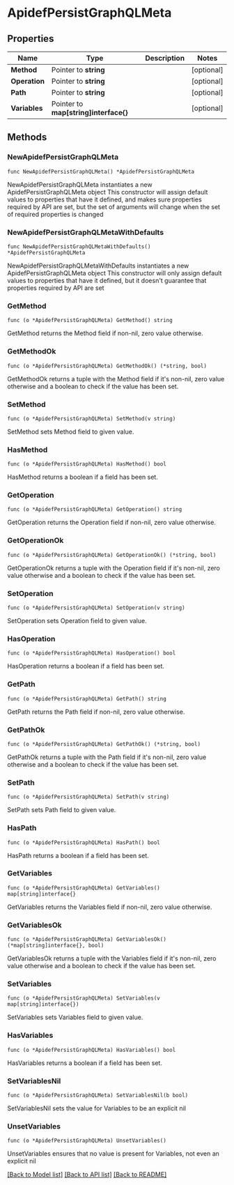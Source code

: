 # ApidefPersistGraphQLMeta

## Properties

Name | Type | Description | Notes
------------ | ------------- | ------------- | -------------
**Method** | Pointer to **string** |  | [optional] 
**Operation** | Pointer to **string** |  | [optional] 
**Path** | Pointer to **string** |  | [optional] 
**Variables** | Pointer to **map[string]interface{}** |  | [optional] 

## Methods

### NewApidefPersistGraphQLMeta

`func NewApidefPersistGraphQLMeta() *ApidefPersistGraphQLMeta`

NewApidefPersistGraphQLMeta instantiates a new ApidefPersistGraphQLMeta object
This constructor will assign default values to properties that have it defined,
and makes sure properties required by API are set, but the set of arguments
will change when the set of required properties is changed

### NewApidefPersistGraphQLMetaWithDefaults

`func NewApidefPersistGraphQLMetaWithDefaults() *ApidefPersistGraphQLMeta`

NewApidefPersistGraphQLMetaWithDefaults instantiates a new ApidefPersistGraphQLMeta object
This constructor will only assign default values to properties that have it defined,
but it doesn't guarantee that properties required by API are set

### GetMethod

`func (o *ApidefPersistGraphQLMeta) GetMethod() string`

GetMethod returns the Method field if non-nil, zero value otherwise.

### GetMethodOk

`func (o *ApidefPersistGraphQLMeta) GetMethodOk() (*string, bool)`

GetMethodOk returns a tuple with the Method field if it's non-nil, zero value otherwise
and a boolean to check if the value has been set.

### SetMethod

`func (o *ApidefPersistGraphQLMeta) SetMethod(v string)`

SetMethod sets Method field to given value.

### HasMethod

`func (o *ApidefPersistGraphQLMeta) HasMethod() bool`

HasMethod returns a boolean if a field has been set.

### GetOperation

`func (o *ApidefPersistGraphQLMeta) GetOperation() string`

GetOperation returns the Operation field if non-nil, zero value otherwise.

### GetOperationOk

`func (o *ApidefPersistGraphQLMeta) GetOperationOk() (*string, bool)`

GetOperationOk returns a tuple with the Operation field if it's non-nil, zero value otherwise
and a boolean to check if the value has been set.

### SetOperation

`func (o *ApidefPersistGraphQLMeta) SetOperation(v string)`

SetOperation sets Operation field to given value.

### HasOperation

`func (o *ApidefPersistGraphQLMeta) HasOperation() bool`

HasOperation returns a boolean if a field has been set.

### GetPath

`func (o *ApidefPersistGraphQLMeta) GetPath() string`

GetPath returns the Path field if non-nil, zero value otherwise.

### GetPathOk

`func (o *ApidefPersistGraphQLMeta) GetPathOk() (*string, bool)`

GetPathOk returns a tuple with the Path field if it's non-nil, zero value otherwise
and a boolean to check if the value has been set.

### SetPath

`func (o *ApidefPersistGraphQLMeta) SetPath(v string)`

SetPath sets Path field to given value.

### HasPath

`func (o *ApidefPersistGraphQLMeta) HasPath() bool`

HasPath returns a boolean if a field has been set.

### GetVariables

`func (o *ApidefPersistGraphQLMeta) GetVariables() map[string]interface{}`

GetVariables returns the Variables field if non-nil, zero value otherwise.

### GetVariablesOk

`func (o *ApidefPersistGraphQLMeta) GetVariablesOk() (*map[string]interface{}, bool)`

GetVariablesOk returns a tuple with the Variables field if it's non-nil, zero value otherwise
and a boolean to check if the value has been set.

### SetVariables

`func (o *ApidefPersistGraphQLMeta) SetVariables(v map[string]interface{})`

SetVariables sets Variables field to given value.

### HasVariables

`func (o *ApidefPersistGraphQLMeta) HasVariables() bool`

HasVariables returns a boolean if a field has been set.

### SetVariablesNil

`func (o *ApidefPersistGraphQLMeta) SetVariablesNil(b bool)`

 SetVariablesNil sets the value for Variables to be an explicit nil

### UnsetVariables
`func (o *ApidefPersistGraphQLMeta) UnsetVariables()`

UnsetVariables ensures that no value is present for Variables, not even an explicit nil

[[Back to Model list]](../README.md#documentation-for-models) [[Back to API list]](../README.md#documentation-for-api-endpoints) [[Back to README]](../README.md)


